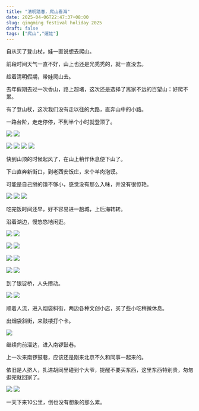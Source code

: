 ```yaml
---
title: "清明踏春，爬山看海"
date: 2025-04-06T22:47:37+08:00
slug: qingming festival holiday 2025
draft: false
tags: ["爬山","遛娃"]
---
```


自从买了登山杖，娃一直说想去爬山。

前段时间天气一直不好，山上也还是光秃秃的，就一直没去。

趁着清明假期，带娃爬山去。

去年假期去过一次香山，路上超堵，这次还是选择了离家不远的百望山：好爬不累。

有了登山杖，这次我们没有走以往的大路，直奔山中的小路。

一路台阶，走走停停，不到半个小时就登顶了。

![](WechatIMG166.jpg)
![](WechatIMG167.jpg)

![](WechatIMG162.jpg)
![](WechatIMG163.jpg)
![](WechatIMG164.jpg)
![](WechatIMG165.jpg)

快到山顶的时候起风了，在山上稍作休息便下山了。

下山直奔新街口，到老西安饭庄，来个羊肉泡馍。

可能是自己掰的馍不够小，感觉没有那么入味，并没有很惊艳。

![](WechatIMG168.jpg)
![](WechatIMG169.jpg)
![](WechatIMG170.jpg)

吃完饭时间还早，好不容易进一趟城，上后海转转。

沿着湖边，慢悠悠地闲逛。

![](WechatIMG171.jpg)
![](WechatIMG172.jpg)

![](WechatIMG174.jpg)
![](WechatIMG175.jpg)

![](WechatIMG177.jpg)
![](WechatIMG178.jpg)

![](WechatIMG176.jpg)
![](WechatIMG179.jpg)

到了银锭桥，人头攒动。

![](WechatIMG180.jpg)
![](WechatIMG181.jpg)

顺着人流，进入烟袋斜街，两边各种文创小店，买了些小吃稍微休息。

出烟袋斜街，来鼓楼打个卡。

![](WechatIMG182.jpg)

继续向前溜达，进入南锣鼓巷。

上一次来南锣鼓巷，应该还是刚来北京不久和同事一起来的。

依旧是人挤人，扎进胡同里碰到个大爷，提醒不要买东西，这里东西特别贵，匆匆逛完就回家了。

![](WechatIMG183.jpg)
![](WechatIMG184.jpg)

一天下来10公里，倒也没有想象的那么累。

